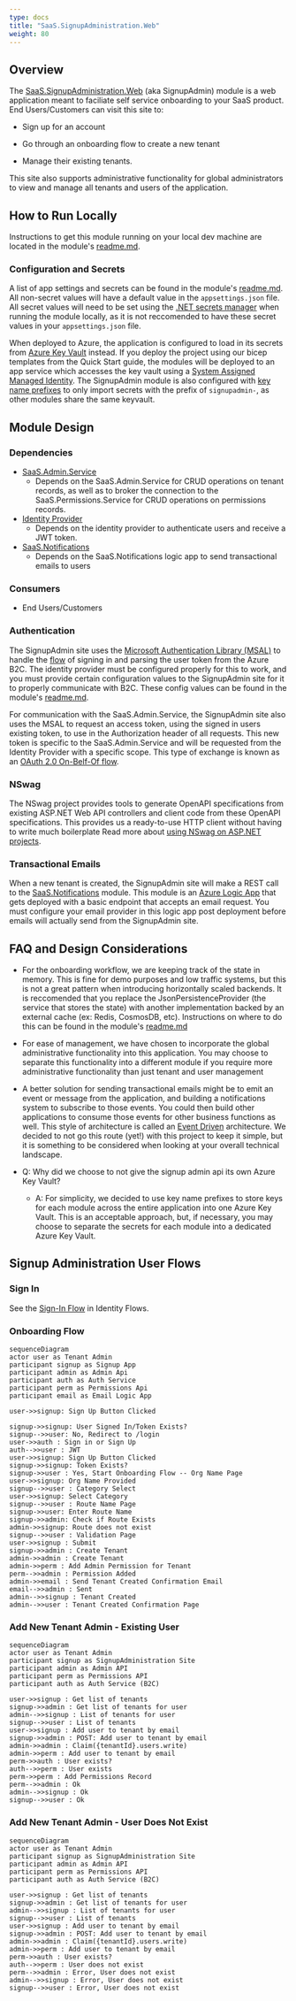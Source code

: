 ```yaml
---
type: docs
title: "SaaS.SignupAdministration.Web"
weight: 80
---
```


## Overview

The [SaaS.SignupAdministration.Web](https://github.com/Azure/azure-saas/tree/main/src/Saas.SignupAdministration) (aka SignupAdmin) module is a web application meant to faciliate self service onboarding to your SaaS product. End Users/Customers can visit this site to:

- Sign up for an account

- Go through an onboarding flow to create a new tenant

- Manage their existing tenants.

This site also supports administrative functionality for global administrators to view and manage all tenants and users of the application.

## How to Run Locally

Instructions to get this module running on your local dev machine are located in the module's [readme.md](https://github.com/Azure/azure-saas/tree/main/src/Saas.SignupAdministration).

### Configuration and Secrets

A list of app settings and secrets can be found in the module's [readme.md](https://github.com/Azure/azure-saas/tree/main/src/Saas.Identity/Saas.Permissions). All non-secret values will have a default value in the `appsettings.json` file. All secret values will need to be set using the [.NET secrets manager](https://docs.microsoft.com/en-us/aspnet/core/security/app-secrets?view=aspnetcore-6.0&tabs=windows) when running the module locally, as it is not reccomended to have these secret values in your `appsettings.json` file.

When deployed to Azure, the application is configured to load in its secrets from [Azure Key Vault](https://docs.microsoft.com/en-us/azure/key-vault/general/overview) instead. If you deploy the project using our bicep templates from the Quick Start guide, the modules will be deployed to an app service which accesses the key vault using a [System Assigned Managed Identity](https://docs.microsoft.com/en-us/azure/active-directory/managed-identities-azure-resources/overview). The SignupAdmin module is also configured with [key name prefixes](https://docs.microsoft.com/en-us/aspnet/core/security/key-vault-configuration?view=aspnetcore-6.0#use-a-key-name-prefix) to only import secrets with the prefix of `signupadmin-`, as other modules share the same keyvault.

## Module Design

### Dependencies

- [SaaS.Admin.Service](../admin-service)
  - Depends on the SaaS.Admin.Service for CRUD operations on tenant records, as well as to broker the connection to the SaaS.Permissions.Service for CRUD operations on permissions records.
- [Identity Provider](../identity/identity-provider)
  - Depends on the identity provider to authenticate users and receive a JWT token.
- [SaaS.Notifications](../saas-notifications)
  - Depends on the SaaS.Notifications logic app to send transactional emails to users

### Consumers

- End Users/Customers

### Authentication

The SignupAdmin site uses the [Microsoft Authentication Library (MSAL)](https://docs.microsoft.com/en-us/azure/active-directory/develop/msal-overview) to handle the [flow](../identity/identity-flows#sign-in) of signing in and parsing the user token from the Azure B2C. The identity provider must be configured properly for this to work, and you must provide certain configuration values to the SignupAdmin site for it to properly communicate with B2C. These config values can be found in the module's [readme.md](https://github.com/Azure/azure-saas/tree/main/src/Saas.SignupAdministration).

For communication with the SaaS.Admin.Service, the SignupAdmin site also uses the MSAL to request an access token, using the signed in users existing token, to use in the Authorization header of all requests. This new token is specific to the SaaS.Admin.Service and will be requested from the Identity Provider with a specific scope. This type of exchange is known as an [OAuth 2.0 On-Belf-Of flow](https://docs.microsoft.com/en-us/azure/active-directory/develop/v2-oauth2-on-behalf-of-flow).

### NSwag

The NSwag project provides tools to generate OpenAPI specifications from existing ASP.NET Web API controllers and client code from these OpenAPI specifications. This provides us a ready-to-use HTTP client without having to write much boilerplate Read more about [using NSwag on ASP.NET projects](https://docs.microsoft.com/en-us/aspnet/core/tutorials/getting-started-with-nswag?view=aspnetcore-6.0&tabs=visual-studio).

<!-- TODO: Add nswag config to project. -->
<!-- You can also find the nswag configuration file we used to generate the client in this folder. -->

### Transactional Emails

When a new tenant is created, the SignupAdmin site will make a REST call to the [SaaS.Notifications](../saas-notifications) module. This module is an [Azure Logic App](https://docs.microsoft.com/en-us/azure/logic-apps/logic-apps-overview) that gets deployed with a basic endpoint that accepts an email request. You must configure your email provider in this logic app post deployment before emails will actually send from the SignupAdmin site.

## FAQ and Design Considerations

- For the onboarding workflow, we are keeping track of the state in memory. This is fine for demo purposes and low traffic systems, but this is not a great pattern when introducing horizontally scaled backends. It is reccomended that you replace the JsonPersistenceProvider (the service that stores the state) with another implementation backed by an external cache (ex: Redis, CosmosDB, etc). Instructions on where to do this can be found in the module's [readme.md](https://github.com/Azure/azure-saas/tree/main/src/Saas.SignupAdministration)

- For ease of management, we have chosen to incorporate the global administrative functionality into this application. You may choose to separate this functionality into a different module if you require more administrative functionality than just tenant and user management

- A better solution for sending transactional emails might be to emit an event or message from the application, and building a notifications system to subscribe to those events. You could then build other applications to consume those events for other business functions as well. This style of architecture is called an [Event Driven](https://docs.microsoft.com/en-us/azure/architecture/guide/architecture-styles/event-driven) architecture. We decided to not go this route (yet!) with this project to keep it simple, but it is something to be considered when looking at your overall technical landscape.

- Q: Why did we choose to not give the signup admin api its own Azure Key Vault?
  - A: For simplicity, we decided to use key name prefixes to store keys for each module across the entire application into one Azure Key Vault. This is an acceptable approach, but, if necessary, you may choose to separate the secrets for each module into a dedicated Azure Key Vault.

## Signup Administration User Flows

### Sign In

See the [Sign-In Flow](./Identity/identity-flows.md##Sign-In) in Identity Flows.

### Onboarding Flow

```mermaid
sequenceDiagram  
actor user as Tenant Admin
participant signup as Signup App
participant admin as Admin Api
participant auth as Auth Service
participant perm as Permissions Api
participant email as Email Logic App

user->>signup: Sign Up Button Clicked

signup->>signup: User Signed In/Token Exists?
signup-->>user: No, Redirect to /login
user->>auth : Sign in or Sign Up
auth-->>user : JWT
user->>signup: Sign Up Button Clicked
signup->>signup: Token Exists?
signup->>user : Yes, Start Onboarding Flow -- Org Name Page
user->>signup: Org Name Provided
signup-->>user : Category Select
user->>signup: Select Category
signup-->>user : Route Name Page
signup->>user: Enter Route Name
signup->>admin: Check if Route Exists
admin->>signup: Route does not exist
signup-->>user : Validation Page
user->>signup : Submit
signup->>admin : Create Tenant
admin->>admin : Create Tenant
admin->>perm : Add Admin Permission for Tenant
perm-->>admin : Permission Added
admin->>email : Send Tenant Created Confirmation Email
email-->>admin : Sent
admin-->>signup : Tenant Created
admin-->>user : Tenant Created Confirmation Page
```

### Add New Tenant Admin - Existing User

```mermaid
sequenceDiagram
actor user as Tenant Admin
participant signup as SignupAdministration Site
participant admin as Admin API
participant perm as Permissions API
participant auth as Auth Service (B2C)

user->>signup : Get list of tenants
signup->>admin : Get list of tenants for user
admin-->>signup : List of tenants for user
signup-->>user : List of tenants
user->>signup : Add user to tenant by email
signup->>admin : POST: Add user to tenant by email
admin->>admin : Claim({tenantId}.users.write)
admin->>perm : Add user to tenant by email
perm->>auth : User exists?
auth-->>perm : User exists
perm->>perm : Add Permissions Record
perm-->>admin : Ok
admin-->>signup : Ok
signup-->>user : Ok
```

### Add New Tenant Admin - User Does Not Exist

```mermaid
sequenceDiagram
actor user as Tenant Admin
participant signup as SignupAdministration Site
participant admin as Admin API
participant perm as Permissions API
participant auth as Auth Service (B2C)

user->>signup : Get list of tenants
signup->>admin : Get list of tenants for user
admin-->>signup : List of tenants for user
signup-->>user : List of tenants
user->>signup : Add user to tenant by email
signup->>admin : POST: Add user to tenant by email
admin->>admin : Claim({tenantId}.users.write)
admin->>perm : Add user to tenant by email
perm->>auth : User exists?
auth-->>perm : User does not exist
perm-->>admin : Error, User does not exist
admin-->>signup : Error, User does not exist
signup-->>user : Error, User does not exist    
```